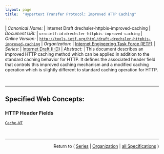 ```yaml
---
layout: page
title:  "Hypertext Transfer Protocol: Improved HTTP Caching"
---
```


| *Canonical Name:* | Internet Draft drechsler-httpbis-improved-caching
| *Document URI:* | `urn:ietf:id:drechsler-httpbis-improved-caching`
| *Online Version:* | [`http://tools.ietf.org/html/draft-drechsler-httpbis-improved-caching`](http://tools.ietf.org/html/draft-drechsler-httpbis-improved-caching)
| *Organization:* | [Internet Engineering Task Force (IETF)](..  "List of specification series by this organization")
| *Series:* | [Internet Draft (I-D)](.  "List of specifications in this series")
| *Abstract:* | This document describes an improved HTTP caching method which can be applied in addition to the standard caching behavior for HTTP. It defines the associated header field that controls this improved caching mechanism and a modified caching operation which is slightly different to standard caching operation for HTTP.

<br/>
<hr/>

## Specified Web Concepts:

### HTTP Header Fields

[`Cache-NT`](/concepts/http-header/Cache-NT "For precisely identifying transferred content independent of the used URL and independent of additional header fields in the context of content negotiation, the Cache-NT header field is used. The new header field carries an SHA-256 value.")



<br/>
<hr/>

<p style="text-align: right">Return to ( <a href="./">Series</a> | <a href="../">Organization</a> | <a href="../../">all Specifications</a> )</p>